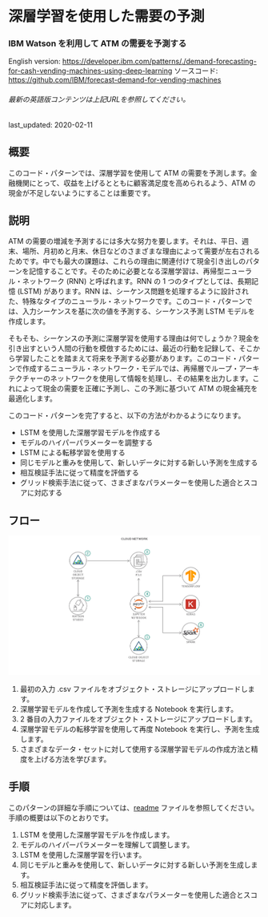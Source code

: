 # 深層学習を使用した需要の予測

### IBM Watson を利用して ATM の需要を予測する

English version: https://developer.ibm.com/patterns/./demand-forecasting-for-cash-vending-machines-using-deep-learning
  ソースコード: https://github.com/IBM/forecast-demand-for-vending-machines

###### 最新の英語版コンテンツは上記URLを参照してください。
last_updated: 2020-02-11

 
## 概要

このコード・パターンでは、深層学習を使用して ATM の需要を予測します。金融機関にとって、収益を上げるとともに顧客満足度を高められるよう、ATM の現金が不足しないようにすることは重要です。

## 説明

ATM の需要の増減を予測するには多大な努力を要します。それは、平日、週末、場所、月初めと月末、休日などのさまざまな理由によって需要が左右されるためです。中でも最大の課題は、これらの理由に関連付けて現金引き出しのパターンを記憶することです。そのために必要となる深層学習は、再帰型ニューラル・ネットワーク (RNN) と呼ばれます。RNN の 1 つのタイプとしては、長期記憶 (LSTM) があります。RNN は、シーケンス問題を処理するように設計された、特殊なタイプのニューラル・ネットワークです。このコード・パターンでは、入力シーケンスを基に次の値を予測する、シーケンス予測 LSTM モデルを作成します。

そもそも、シーケンスの予測に深層学習を使用する理由は何でしょうか？現金を引き出すという人間の行動を模倣するためには、最近の行動を記録して、そこから学習したことを踏まえて将来を予測する必要があります。このコード・パターンで作成するニューラル・ネットワーク・モデルでは、再帰層でループ・アーキテクチャーのネットワークを使用して情報を処理し、その結果を出力します。これによって現金の需要を正確に予測し、この予測に基づいて ATM の現金補充を最適化します。

このコード・パターンを完了すると、以下の方法がわかるようになります。

* LSTM を使用した深層学習モデルを作成する
* モデルのハイパーパラメーターを調整する
* LSTM による転移学習を使用する
* 同じモデルと重みを使用して、新しいデータに対する新しい予測を生成する
* 相互検証手法に従って精度を評価する
* グリッド検索手法に従って、さまざまなパラメーターを使用した適合とスコアに対応する

## フロー

![需要を予測する際のフロー図](./images/forecast-demand-vending-machines-flow.png)

1. 最初の入力 .csv ファイルをオブジェクト・ストレージにアップロードします。
1. 深層学習モデルを作成して予測を生成する Notebook を実行します。
1. 2 番目の入力ファイルをオブジェクト・ストレージにアップロードします。
1. 深層学習モデルの転移学習を使用して再度 Notebook を実行し、予測を生成します。
1. さまざまなデータ・セットに対して使用する深層学習モデルの作成方法と精度を上げる方法を学びます。

## 手順

このパターンの詳細な手順については、[readme](https://github.com/IBM/forecast-demand-for-vending-machines/blob/master/README.md) ファイルを参照してください。手順の概要は以下のとおりです。

1. LSTM を使用した深層学習モデルを作成します。
1. モデルのハイパーパラメーターを理解して調整します。
1. LSTM を使用した深層学習を行います。
1. 同じモデルと重みを使用して、新しいデータに対する新しい予測を生成します。
1. 相互検証手法に従って精度を評価します。
1. グリッド検索手法に従って、さまざまなパラメーターを使用した適合とスコアに対応します。
